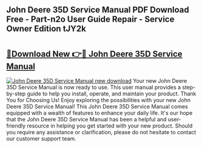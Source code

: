 ## John Deere 35D Service Manual PDF Download Free - Part-n2o User Guide Repair - Service Owner Edition tJY2k

# <h2><a href="http://bc86614.oget.top/?id=John+Deere+35D+Service+Manual">🔗Download New 👉🔴 John Deere 35D Service Manual</a></h2>

[![John Deere 35D Service Manual new download](https://i.imgur.com/5g1atiW.png)](http://bc86614.oget.top/?id=John+Deere+35D+Service+Manual)
Your new John Deere 35D Service Manual is now ready to use. This user manual provides a step-by-step guide to help you install, operate, and maintain your product. Thank You for Choosing Us! Enjoy exploring the possibilities with your new John Deere 35D Service Manual! This John Deere 35D Service Manual comes equipped with a wealth of features to enhance your daily life. It's our hope that the John Deere 35D Service Manual has been a helpful and user-friendly resource in helping you get started with your new product. Should you require any assistance or clarification, please do not hesitate to contact our customer support team.
